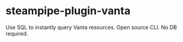 # steampipe-plugin-vanta
Use SQL to instantly query Vanta resources. Open source CLI. No DB required.
